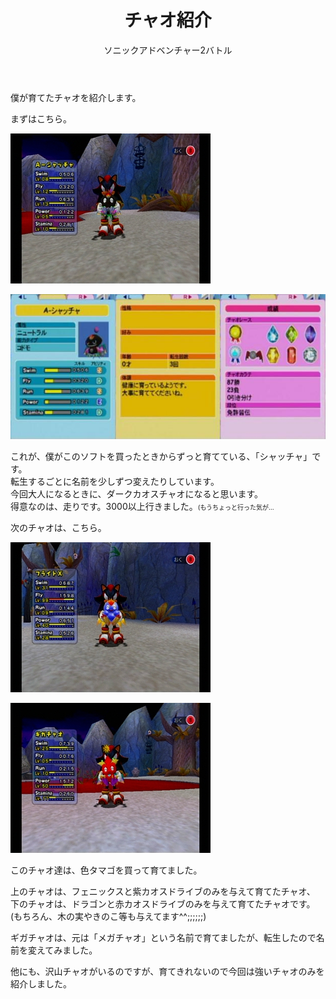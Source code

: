 ﻿---
layout: game
title: "チャオ紹介"
subtitle: "ソニックアドベンチャー2バトル"
category: game
subcategory: sonic2
---

僕が育てたチャオを紹介します。

まずはこちら。

![シャッチャ1](/assets/game/sonic2/chao/1.jpg)

![シャッチャ2](/assets/game/sonic2/chao/2.jpg)

これが、僕がこのソフトを買ったときからずっと育てている、「シャッチャ」です。  
転生するごとに名前を少しずつ変えたりしています。  
今回大人になるときに、ダークカオスチャオになると思います。  
得意なのは、走りです。3000以上行きました。<font size="1">(もうちょっと行った気が…</font>

次のチャオは、こちら。

![フライトX](/assets/game/sonic2/chao/3.jpg)

![ギガチャオ](/assets/game/sonic2/chao/4.jpg)

このチャオ達は、色タマゴを買って育てました。

上のチャオは、フェニックスと紫カオスドライブのみを与えて育てたチャオ、  
下のチャオは、ドラゴンと赤カオスドライブのみを与えて育てたチャオです。  
(もちろん、木の実やきのこ等も与えてます^^;;;;;;)

ギガチャオは、元は「メガチャオ」という名前で育てましたが、転生したので名前を変えてみました。

他にも、沢山チャオがいるのですが、育てきれないので今回は強いチャオのみを紹介しました。